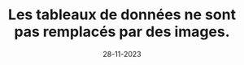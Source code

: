 ---
N: '239'
Rubrique: Structure et code
title: Les tableaux de données ne sont pas remplacés par des images.
detail: Les tableaux de données ne sont pas remplacés par des images.
categories: [" Structure et code"]
agrege: O4239-E078
opquast: '4239'
indiceebook: '78'
description: "Règle n° 078"
weight:  078
actif: '1'
layout: data
date: 28-11-2023
---